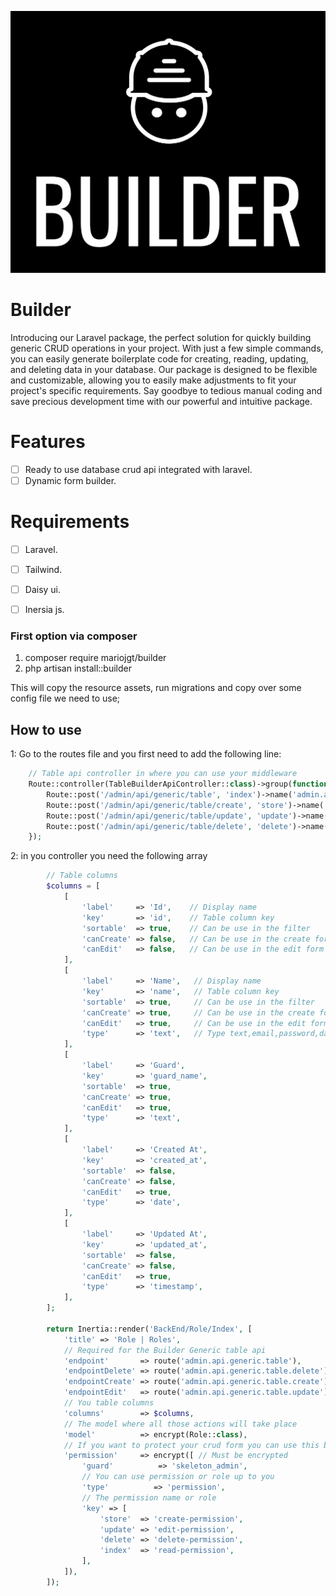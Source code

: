 ![image info](https://raw.githubusercontent.com/mariojgt/builder/main/Publish/Art/logo.png)


# Builder

Introducing our Laravel package, the perfect solution for quickly building generic CRUD operations in your project. With just a few simple commands, you can easily generate boilerplate code for creating, reading, updating, and deleting data in your database. Our package is designed to be flexible and customizable, allowing you to easily make adjustments to fit your project's specific requirements. Say goodbye to tedious manual coding and save precious development time with our powerful and intuitive package.

# Features

- [ ] Ready to use database crud api integrated with laravel.
- [ ] Dynamic form builder.

# Requirements
- [ ] Laravel.
- [ ] Tailwind.
- [ ] Daisy ui.
- [ ] Inersia js.


### First option via composer

1. composer require mariojgt/builder
2. php artisan install::builder

This will copy the resource assets, run migrations and copy over some config file we need to use;

## How to use

1: Go to the routes file and you first need to add the following line:
```php
    // Table api controller in where you can use your middleware
    Route::controller(TableBuilderApiController::class)->group(function () {
        Route::post('/admin/api/generic/table', 'index')->name('admin.api.generic.table');
        Route::post('/admin/api/generic/table/create', 'store')->name('admin.api.generic.table.create');
        Route::post('/admin/api/generic/table/update', 'update')->name('admin.api.generic.table.update');
        Route::post('/admin/api/generic/table/delete', 'delete')->name('admin.api.generic.table.delete');
    });
```
2: in you controller you need the following array
```php
        // Table columns
        $columns = [
            [
                'label'     => 'Id',    // Display name
                'key'       => 'id',    // Table column key
                'sortable'  => true,    // Can be use in the filter
                'canCreate' => false,   // Can be use in the create form
                'canEdit'   => false,   // Can be use in the edit form
            ],
            [
                'label'     => 'Name',   // Display name
                'key'       => 'name',   // Table column key
                'sortable'  => true,     // Can be use in the filter
                'canCreate' => true,     // Can be use in the create form
                'canEdit'   => true,     // Can be use in the edit form
                'type'      => 'text',   // Type text,email,password,date,timestamp
            ],
            [
                'label'     => 'Guard',
                'key'       => 'guard_name',
                'sortable'  => true,
                'canCreate' => true,
                'canEdit'   => true,
                'type'      => 'text',
            ],
            [
                'label'     => 'Created At',
                'key'       => 'created_at',
                'sortable'  => false,
                'canCreate' => false,
                'canEdit'   => true,
                'type'      => 'date',
            ],
            [
                'label'     => 'Updated At',
                'key'       => 'updated_at',
                'sortable'  => false,
                'canCreate' => false,
                'canEdit'   => true,
                'type'      => 'timestamp',
            ],
        ];

        return Inertia::render('BackEnd/Role/Index', [
            'title' => 'Role | Roles',
            // Required for the Builder Generic table api
            'endpoint'       => route('admin.api.generic.table'),
            'endpointDelete' => route('admin.api.generic.table.delete'),
            'endpointCreate' => route('admin.api.generic.table.create'),
            'endpointEdit'   => route('admin.api.generic.table.update'),
            // You table columns
            'columns'        => $columns,
            // The model where all those actions will take place
            'model'          => encrypt(Role::class),
            // If you want to protect your crud form you can use this below not required
            'permission'     => encrypt([ // Must be encrypted
                'guard'          => 'skeleton_admin',
                // You can use permission or role up to you
                'type'          => 'permission',
                // The permission name or role
                'key' => [
                    'store'  => 'create-permission',
                    'update' => 'edit-permission',
                    'delete' => 'delete-permission',
                    'index'  => 'read-permission',
                ],
            ]),
        ]);
```
